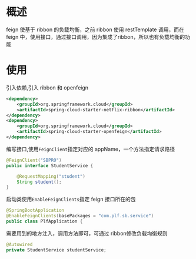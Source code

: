 # 概述

feign 使基于 ribbon 的负载均衡，之前 ribbon 使用 restTemplate 调用，而在 feign 中，使用接口，通过接口调用，因为集成了ribbon，所以也有负载均衡的功能

# 使用

引入依赖,引入 ribbon 和 openfeign

```xml
<dependency>
    <groupId>org.springframework.cloud</groupId>
    <artifactId>spring-cloud-starter-netflix-ribbon</artifactId>
</dependency>
<dependency>
    <groupId>org.springframework.cloud</groupId>
    <artifactId>spring-cloud-starter-openfeign</artifactId>
</dependency>
```

编写接口,使用`FeignClient`指定对应的 appName，一个方法指定请求路径

```java
@FeignClient("SBPRO")
public interface StudentService {

    @RequestMapping("student")
    String student();
}
```

启动类使用`EnableFeignClients`指定 feign 接口所在的包

```java
@SpringBootApplication
@EnableFeignClients(basePackages = "com.plf.sb.service")
public class PlfApplication {
```

需要用到的地方注入，调用方法即可，可通过 ribbon修改负载均衡规则

```java
@Autowired
private StudentService studentService;
```

